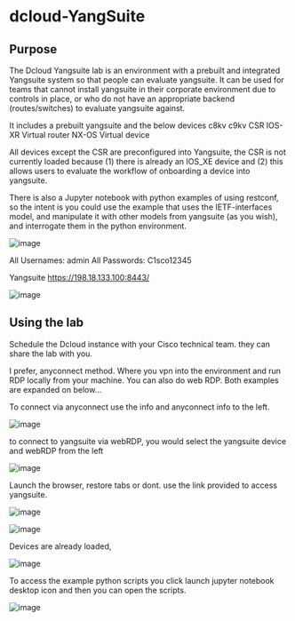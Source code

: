 # dcloud-YangSuite

## Purpose

The Dcloud Yangsuite lab is an environment with a prebuilt and integrated Yangsuite system so that people can evaluate yangsuite. It can be used for teams that cannot install yangsuite in their corporate environment due to controls in place, or who do not have an appropriate backend (routes/switches) to evaluate yangsuite against. 

It includes a prebuilt yangsuite and the below devices
c8kv
c9kv
CSR
IOS-XR Virtual router
NX-OS Virtual device

All devices except the CSR are preconfigured into Yangsuite, the CSR is not currently loaded because (1) there is already an IOS_XE device and (2) this allows users to evaluate the workflow of onboarding a device into yangsuite.

There is also a Jupyter notebook with python examples of using restconf, so the intent is you could use the example that uses the IETF-interfaces model, and manipulate it with other models from yangsuite (as you wish), and interrogate them in the python environment.

![image](https://user-images.githubusercontent.com/32154829/226478130-6bae5158-886b-4f1c-b13e-4ce85e12ee5e.png)

All Usernames: admin
All Passwords: C1sco12345

Yangsuite
https://198.18.133.100:8443/

![image](https://user-images.githubusercontent.com/32154829/226479007-81765626-8055-4240-b41d-7627fb0ecc72.png)


## Using the lab

Schedule the Dcloud instance with your Cisco technical team. they can share the lab with you.

I prefer, anyconnect method. Where you vpn into the environment and run RDP locally from your machine. You can also do web RDP. Both examples are expanded on below...

To connect via anyconnect use the info and anyconnect info to the left.

![image](https://github.com/will0129/dcloud-YangSuite/assets/32154829/4791927f-ebf0-419d-8204-3e17822f07a5)

to connect to yangsuite via webRDP, you would select the yangsuite device and webRDP from the left 


![image](https://github.com/will0129/dcloud-YangSuite/assets/32154829/a2bc8ac9-8ed0-4bcf-9ffa-dc331e8999d1)



Launch the browser, restore tabs or dont. use the link provided to access yangsuite.

![image](https://github.com/will0129/dcloud-YangSuite/assets/32154829/a1dfdb8d-26bf-43b4-a214-19b2fc812cf3)


![image](https://github.com/will0129/dcloud-YangSuite/assets/32154829/9872bc98-70dd-436e-9eda-c1ef1ea1417b)

Devices are already loaded, 

![image](https://github.com/will0129/dcloud-YangSuite/assets/32154829/d69641c0-48bd-4ab4-8f66-a9b188a93bd0)

To access the example python scripts you click launch jupyter notebook desktop icon and then you can open the scripts.

![image](https://github.com/will0129/dcloud-YangSuite/assets/32154829/30d4e713-7283-4a33-b226-d1de524af422)






